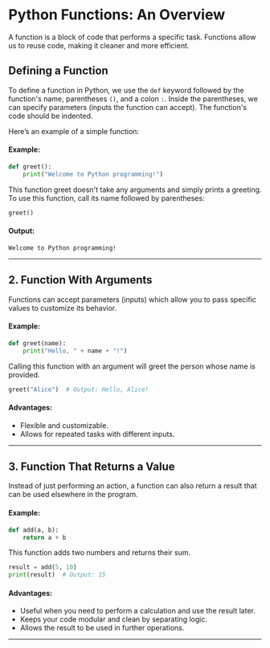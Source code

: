 # Python Functions: An Overview

A function is a block of code that performs a specific task. Functions allow us to reuse code, making it cleaner and more efficient.

## Defining a Function

To define a function in Python, we use the `def` keyword followed by the function's name, parentheses `()`, and a colon `:`. Inside the parentheses, we can specify parameters (inputs the function can accept). The function's code should be indented.

Here’s an example of a simple function:

#### Example:
```python
def greet():
    print("Welcome to Python programming!")
```

This function greet doesn't take any arguments and simply prints a greeting. To use this function, call its name followed by parentheses:

```python
greet()
```
#### Output:
```
Welcome to Python programming!
```
---

## 2. Function With Arguments

Functions can accept parameters (inputs) which allow you to pass specific values to customize its behavior.

#### Example:
```python
def greet(name):
    print("Hello, " + name + "!")
```

Calling this function with an argument will greet the person whose name is provided.
```python
greet("Alice")  # Output: Hello, Alice!
```

#### Advantages:
- Flexible and customizable.
- Allows for repeated tasks with different inputs.
---

## 3. Function That Returns a Value

Instead of just performing an action, a function can also return a result that can be used elsewhere in the program.

#### Example:
```python
def add(a, b):
    return a + b
```

This function adds two numbers and returns their sum.

```python
result = add(5, 10)
print(result)  # Output: 15
```
#### Advantages:
- Useful when you need to perform a calculation and use the result later.
- Keeps your code modular and clean by separating logic.
- Allows the result to be used in further operations.
---
